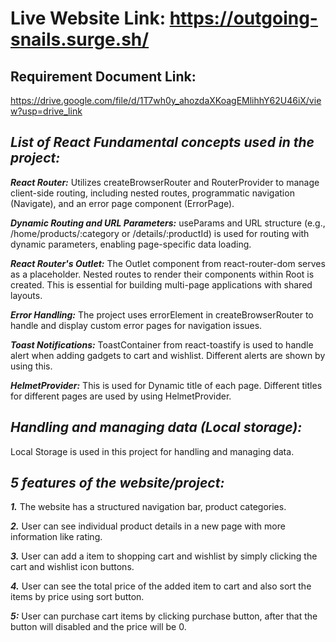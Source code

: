 # Live Website Link: https://outgoing-snails.surge.sh/

##  Requirement Document Link: 

https://drive.google.com/file/d/1T7wh0y_ahozdaXKoagEMlihhY62U46iX/view?usp=drive_link

## *List of React Fundamental concepts used in the project:*

__*React Router:*__ Utilizes createBrowserRouter and RouterProvider to manage client-side routing, including nested routes, programmatic navigation (Navigate), and an error page component (ErrorPage).

__*Dynamic Routing and URL Parameters:*__ useParams and URL structure (e.g., /home/products/:category or /details/:productId) is used for routing with dynamic parameters, enabling page-specific data loading.

__*React Router's Outlet:*__ The Outlet component from react-router-dom serves as a placeholder. Nested routes to render their components within Root is created. This is essential for building multi-page applications with shared layouts.

__*Error Handling:*__ The project uses errorElement in createBrowserRouter to handle and display custom error pages for navigation issues.

__*Toast Notifications:*__ ToastContainer from react-toastify is used to handle alert when adding gadgets to cart and wishlist. Different alerts are shown by using this.

__*HelmetProvider:*__ This is used for Dynamic title of each page. Different titles for different pages are used by using HelmetProvider.

## __*Handling and managing data (Local storage):*__

Local Storage is used in this project for handling and managing data.

## *5 features of the website/project:* 

__*1.*__ The website has a structured navigation bar, product categories.

__*2.*__ User can see individual product details in a new page with more information like rating.

__*3.*__ User can add a item to shopping cart and wishlist by simply clicking the cart and wishlist icon buttons.

__*4.*__ User can see the total price of the added item to cart and also sort the items by price using sort button.

__*5:*__ User can purchase cart items by clicking purchase button, after that the button will disabled and the price will be 0.

